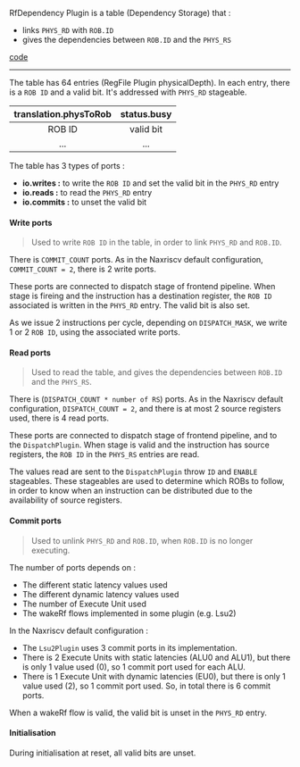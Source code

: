RfDependency Plugin is a table (Dependency Storage) that :
- links `PHYS_RD` with `ROB.ID`
- gives the dependencies between `ROB.ID` and the `PHYS_RS`

[code](https://github.com/SpinalHDL/NaxRiscv/blob/main/src/main/scala/naxriscv/frontend/RfDependencyPlugin.scala)

---

The table has 64 entries (RegFile Plugin physicalDepth). 
In each entry, there is a `ROB ID` and a valid bit.
It's addressed with `PHYS_RD` stageable.

| translation.physToRob | status.busy |
| :---: | :---: |
| ROB ID | valid bit |
| ... | ... |

The table has 3 types of ports :
- **io.writes :** to write the `ROB ID` and set the valid bit in the `PHYS_RD` entry
- **io.reads :** to read the `PHYS_RD` entry 
- **io.commits :** to unset the valid bit

#### Write ports

> Used to write `ROB ID` in the table, in order to link `PHYS_RD` and `ROB.ID`.

There is `COMMIT_COUNT` ports. As in the Naxriscv default configuration, `COMMIT_COUNT = 2`, there is 2 write ports.

These ports are connected to dispatch stage of frontend pipeline. 
When stage is fireing and the instruction has a destination register, the `ROB ID` associated is written in the `PHYS_RD` entry.
The valid bit is also set.

As we issue 2 instructions per cycle, depending on `DISPATCH_MASK`, we write 1 or 2 `ROB ID`, using the associated write ports.

#### Read ports

> Used to read the table, and gives the dependencies between `ROB.ID` and the `PHYS_RS`.

There is (`DISPATCH_COUNT * number of RS`) ports. As in the Naxriscv default configuration, `DISPATCH_COUNT = 2`, and there is at most 2 source registers used, there is 4 read ports.

These ports are connected to dispatch stage of frontend pipeline, and to the `DispatchPlugin`. 
When stage is valid and the instruction has source registers, the `ROB ID` in the `PHYS_RS` entries are read.

The values read are sent to the `DispatchPlugin` throw `ID` and `ENABLE` stageables. These stageables are used to determine which ROBs to follow, in order to know when an instruction can be distributed due to the availability of source registers.

#### Commit ports

> Used to unlink `PHYS_RD` and `ROB.ID`, when `ROB.ID` is no longer executing.

The number of ports depends on :
- The different static latency values used
- The different dynamic latency values used
- The number of Execute Unit used
- The wakeRf flows implemented in some plugin (e.g. Lsu2)

In the Naxriscv default configuration :
- The `Lsu2Plugin` uses 3 commit ports in its implementation.
- There is 2 Execute Units with static latencies (ALU0 and ALU1), but there is only 1 value used (0), so 1 commit port used for each ALU.
- There is 1 Execute Unit with dynamic latencies (EU0), but there is only 1 value used (2), so 1 commit port used.
So, in total there is 6 commit ports.

When a wakeRf flow is valid, the valid bit is unset in the `PHYS_RD` entry.

#### Initialisation

During initialisation at reset, all valid bits are unset.
